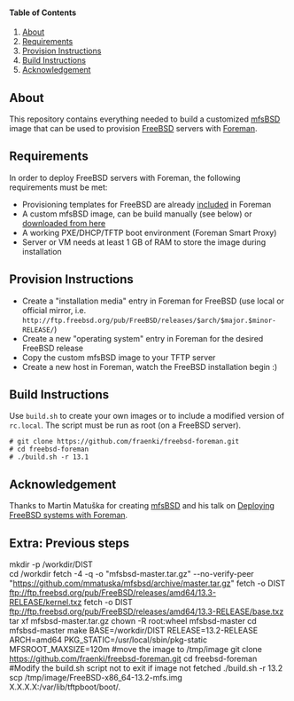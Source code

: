 #### Table of Contents

1. [About](#about)
1. [Requirements](#requirements)
1. [Provision Instructions](#provision-instructions)
1. [Build Instructions](#build-instructions)
1. [Acknowledgement](#acknowledgement)

## About

This repository contains everything needed to build a customized [mfsBSD](https://mfsbsd.vx.sk/) image that can be used to provision [FreeBSD](https://www.freebsd.org/) servers with [Foreman](https://theforeman.org/).

## Requirements

In order to deploy FreeBSD servers with Foreman, the following requirements must be met:

* Provisioning templates for FreeBSD are already [included](https://github.com/theforeman/foreman/blob/develop/app/views/unattended/provisioning_templates/provision/freebsd_(mfsbsd)_provision.erb) in Foreman
* A custom mfsBSD image, can be build manually (see below) or [downloaded from here](https://github.com/fraenki/freebsd-foreman/releases)
* A working PXE/DHCP/TFTP boot environment (Foreman Smart Proxy)
* Server or VM needs at least 1 GB of RAM to store the image during installation

## Provision Instructions

* Create a "installation media" entry in Foreman for FreeBSD (use local or official mirror, i.e. `http://ftp.freebsd.org/pub/FreeBSD/releases/$arch/$major.$minor-RELEASE/`)
* Create a new "operating system" entry in Foreman for the desired FreeBSD release
* Copy the custom mfsBSD image to your TFTP server
* Create a new host in Foreman, watch the FreeBSD installation begin :)

## Build Instructions

Use `build.sh` to create your own images or to include a modified version of `rc.local`. The script must be run as root (on a FreeBSD server).

```
# git clone https://github.com/fraenki/freebsd-foreman.git
# cd freebsd-foreman
# ./build.sh -r 13.1
```

## Acknowledgement

Thanks to Martin Matuška for creating [mfsBSD](https://mfsbsd.vx.sk/) and his talk on [Deploying FreeBSD systems with Foreman](https://blog.vx.sk/archives/60).

## Extra: Previous steps
 mkdir -p /workdir/DIST  
 cd /workdir
 fetch -4 -q -o "mfsbsd-master.tar.gz" --no-verify-peer "https://github.com/mmatuska/mfsbsd/archive/master.tar.gz"
 fetch -o DIST ftp://ftp.freebsd.org/pub/FreeBSD/releases/amd64/13.3-RELEASE/kernel.txz
 fetch -o DIST ftp://ftp.freebsd.org/pub/FreeBSD/releases/amd64/13.3-RELEASE/base.txz
 tar xf mfsbsd-master.tar.gz
 chown -R root:wheel mfsbsd-master
 cd mfsbsd-master
 make BASE=/workdir/DIST RELEASE=13.2-RELEASE ARCH=amd64 PKG_STATIC=/usr/local/sbin/pkg-static MFSROOT_MAXSIZE=120m
 #move the image to /tmp/image
 git clone https://github.com/fraenki/freebsd-foreman.git
 cd freebsd-foreman
 #Modify the build.sh script not to exit if image not fetched
 ./build.sh -r 13.2
 scp /tmp/image/FreeBSD-x86_64-13.2-mfs.img X.X.X.X:/var/lib/tftpboot/boot/.
